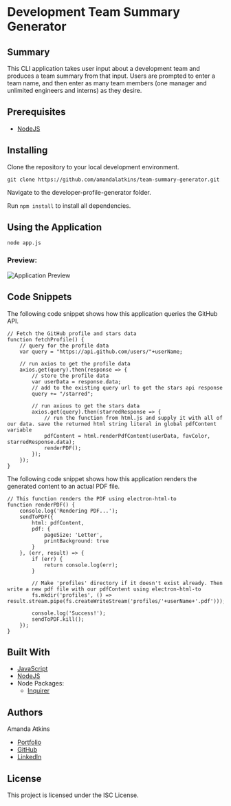 # Development Team Summary Generator

## Summary
This CLI application takes user input about a development team and produces a team summary from that input. Users are prompted to enter a team name, and then enter as many team members (one manager and unlimited engineers and interns) as they desire. 

## Prerequisites
* [NodeJS](https://nodejs.org/)

## Installing

Clone the repository to your local development environment.

```
git clone https://github.com/amandalatkins/team-summary-generator.git
```

Navigate to the developer-profile-generator folder.

Run `npm install` to install all dependencies.

## Using the Application

```
node app.js
```

### Preview:
![Application Preview](images/demo.gif)

## Code Snippets

The following code snippet shows how this application queries the GitHub API.

```
// Fetch the GitHub profile and stars data
function fetchProfile() {
    // query for the profile data
    var query = "https://api.github.com/users/"+userName;

    // run axios to get the profile data
    axios.get(query).then(response => {
        // store the profile data
        var userData = response.data;
        // add to the existing query url to get the stars api response
        query += "/starred"; 

        // run axious to get the stars data
        axios.get(query).then(starredResponse => {
            // run the function from html.js and supply it with all of our data. save the returned html string literal in global pdfContent variable
            pdfContent = html.renderPdfContent(userData, favColor, starredResponse.data);
            renderPDF();
        });
    });
}
```

The following code snippet shows how this application renders the generated content to an actual PDF file.

```
// This function renders the PDF using electron-html-to
function renderPDF() {
    console.log('Rendering PDF...');
    sendToPDF({
        html: pdfContent,
        pdf: {
            pageSize: 'Letter',
            printBackground: true
        }
    }, (err, result) => {
        if (err) {
            return console.log(err);
        }

        // Make 'profiles' directory if it doesn't exist already. Then write a new pdf file with our pdfContent using electron-html-to
        fs.mkdir('profiles', () => result.stream.pipe(fs.createWriteStream('profiles/'+userName+'.pdf')));
       
        console.log('Success!');
        sendToPDF.kill();
    });
}
```

## Built With
* [JavaScript](https://developer.mozilla.org/en-US/docs/Web/JavaScript)
* [NodeJS](https://nodejs.org/)
* Node Packages:
    * [Inquirer](https://www.npmjs.com/package/inquirer)

## Authors
Amanda Atkins
* [Portfolio](https://digitalrainstorm.com/)
* [GitHub](https://github.com/amandalatkins)
* [LinkedIn](https://www.linkedin.com/in/amandalatkins)

## License
This project is licensed under the ISC License.